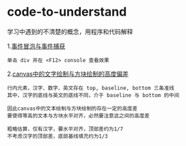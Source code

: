 # code-to-understand
学习中遇到的不清楚的概念，用程序和代码解释

1.[事件冒泡与事件捕获](https://web-wyj.github.io/code-to-understand/bubble-and-capture.html)
```
单击 div 并在 <F12> console 查看效果
```

2.[canvas中的文字绘制与方块绘制的高度偏差](https://web-wyj.github.io/code-to-understand/text-vertical.html)
```
行内元素，汉字、数字、英文存在 top, baseline, bottom 三条准线
其中，汉字的底线与英文的底线不同，介于 baseline 与 bottom 的中间

因此canvas中的文本绘制与方块绘制的存在一定的高度差
要使得等高的文本与方块水平对齐，必然要注意这之间的高度差

粗略估算，仅有汉字，要水平对齐，顶部差约为1/7
不考虑汉字的顶部差，底部基线填充约为1/3
```